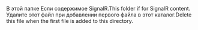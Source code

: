 <span data-ttu-id="85ed1-101">В этой папке Если содержимое SignalR.</span><span class="sxs-lookup"><span data-stu-id="85ed1-101">This folder if for SignalR content.</span></span> <span data-ttu-id="85ed1-102">Удалите этот файл при добавлении первого файла в этот каталог.</span><span class="sxs-lookup"><span data-stu-id="85ed1-102">Delete this file when the first file is added to this directory.</span></span>